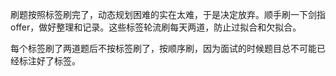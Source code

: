 刷题按照标签刷完了，动态规划困难的实在太难，于是决定放弃。顺手刷一下剑指 offer，做好整理和记录。这些标签轮流刷每天两道，防止过拟合和欠拟合。

每个标签刷了两道题后不按标签刷了，按顺序刷，因为面试的时候题目总不可能已经标注好了标签。